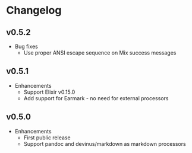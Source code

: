 # Changelog

## v0.5.2

* Bug fixes
  * Use proper ANSI escape sequence on Mix success messages

## v0.5.1

* Enhancements
  * Support Elixir v0.15.0
  * Add support for Earmark - no need for external processors

## v0.5.0

* Enhancements
  * First public release
  * Support pandoc and devinus/markdown as markdown processors
